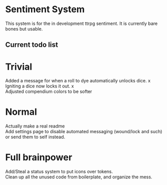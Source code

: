 # Sentiment System

This system is for the in development ttrpg sentiment. It is currently bare bones but usable.

## Current todo list
# Trivial  
Added a message for when a roll to dye automatically unlocks dice. x  
Igniting a dice now locks it out. x  
Adjusted compendium colors to be softer
  
# Normal  
Actually make a real readme  
Add settings page to disable automated messaging (wound/lock and such) or send them to self instead.

# Full brainpower  
Add/Steal a status system to put icons over tokens.  
Clean up all the unused code from boilerplate, and organize the mess.  